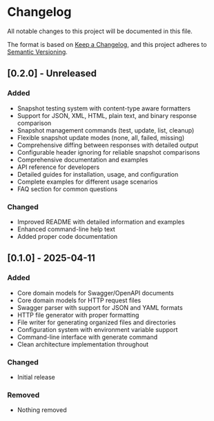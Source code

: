 # Changelog

All notable changes to this project will be documented in this file.

The format is based on [Keep a Changelog](https://keepachangelog.com/en/1.0.0/),
and this project adheres to [Semantic Versioning](https://semver.org/spec/v2.0.0.html).

## [0.2.0] - Unreleased

### Added

- Snapshot testing system with content-type aware formatters
- Support for JSON, XML, HTML, plain text, and binary response comparison
- Snapshot management commands (test, update, list, cleanup)
- Flexible snapshot update modes (none, all, failed, missing)
- Comprehensive diffing between responses with detailed output
- Configurable header ignoring for reliable snapshot comparisons
- Comprehensive documentation and examples
- API reference for developers
- Detailed guides for installation, usage, and configuration
- Complete examples for different usage scenarios
- FAQ section for common questions

### Changed

- Improved README with detailed information and examples
- Enhanced command-line help text
- Added proper code documentation

## [0.1.0] - 2025-04-11

### Added

- Core domain models for Swagger/OpenAPI documents
- Core domain models for HTTP request files
- Swagger parser with support for JSON and YAML formats
- HTTP file generator with proper formatting
- File writer for generating organized files and directories
- Configuration system with environment variable support
- Command-line interface with generate command
- Clean architecture implementation throughout

### Changed

- Initial release

### Removed

- Nothing removed
